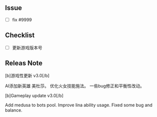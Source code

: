 ## Issue

- [ ] fix #9999

## Checklist

- [ ] 更新游戏版本号

## Releas Note

[b]游戏性更新 v3.0[/b]

AI添加新英雄 美杜莎。
优化火女技能施法。
一些bug修正和平衡性改动。

[b]Gameplay update v3.0[/b]

Add medusa to bots pool.
Improve lina ability usage.
Fixed some bug and balance.
